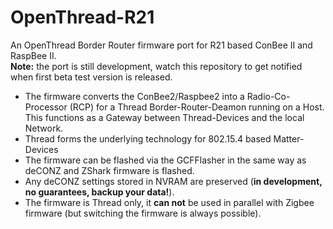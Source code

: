 # OpenThread-R21

An OpenThread Border Router firmware port for R21 based ConBee II and RaspBee II.  
**Note:** the port is still development, watch this repository to get notified when first beta test version is released.

* The firmware converts the ConBee2/Raspbee2 into a Radio-Co-Processor (RCP) for a Thread Border-Router-Deamon running on a Host. This functions as a Gateway between Thread-Devices and the local Network.
* Thread forms the underlying technology for 802.15.4 based Matter-Devices 
* The firmware can be flashed via the GCFFlasher in the same way as deCONZ and ZShark firmware is flashed.
* Any deCONZ settings stored in NVRAM are preserved (**in development, no guarantees, backup your data!**).
* The firmware is Thread only, it **can not** be used in parallel with Zigbee firmware (but switching the firmware is always possible).

